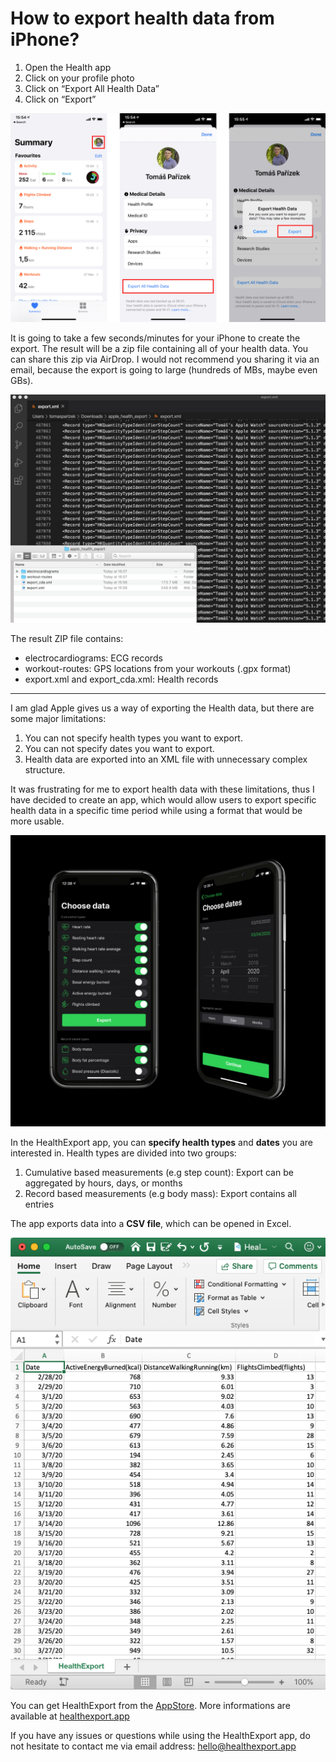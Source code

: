 ﻿# How to export health data from iPhone?

1. Open the Health app
2. Click on your profile photo
3. Click on “Export All Health Data”
4. Click on “Export”

<p align="center">
      <img src="https://github.com/TParizek/how-to-export-health-data-from-iphone/raw/master/images/1.png">
</p>

It is going to take a few seconds/minutes for your iPhone to create the export. The result will be a zip file containing all of your health data. You can share this zip via AirDrop. I would not recommend you sharing it via an email, because the export is going to large (hundreds of MBs, maybe even GBs).

<p align="center">
      <img src="https://github.com/TParizek/how-to-export-health-data-from-iphone/raw/master/images/2.png">
</p>

The result ZIP file contains:
- electrocardiograms: ECG records
- workout-routes: GPS locations from your workouts (.gpx format)
- export.xml and export_cda.xml: Health records

---

I am glad Apple gives us a way of exporting the Health data, but there are some major limitations:

1. You can not specify health types you want to export.
2. You can not specify dates you want to export.
3. Health data are exported into an XML file with unnecessary complex structure.

It was frustrating for me to export health data with these limitations, thus I have decided to create an app, which would allow users to export specific health data in a specific time period while using a format that would be more usable.

<p align="center">
      <img src="https://github.com/TParizek/how-to-export-health-data-from-iphone/raw/master/images/3.png">
</p>


In the HealthExport app, you can **specify health types** and **dates** you are interested in. Health types are divided into two groups:

1. Cumulative based measurements (e.g step count): Export can be aggregated by hours, days, or months
2. Record based measurements (e.g body mass): Export contains all entries

The app exports data into a **CSV file**, which can be opened in Excel.

<p align="center">
      <img src="https://github.com/TParizek/how-to-export-health-data-from-iphone/raw/master/images/4.png">
</p>

You can get HealthExport from the [AppStore](https://apps.apple.com/cz/app/health-export-csv/id1477944755). More informations are available at [healthexport.app](https://healthexport.app/)

If you have any issues or questions while using the HealthExport app, do not hesitate to contact me via email address: [hello@healthexport.app](mailto:hello@healthexport.app)